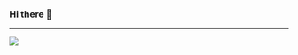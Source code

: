 ### Hi there 👋
---------------------------
![](https://komarev.com/ghpvc/?username=ruo2019&color=9d33e8)
